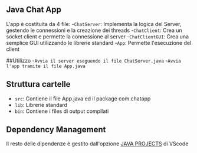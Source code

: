 ## Java Chat App

L'app è costituita da 4 file:
-`ChatServer`: Implementa la logica del Server, gestendo le connessioni e la creazione dei threads
-`ChatClient`: Crea un socket client e permette la connessione al server 
-`ChatClientGUI`: Crea una semplice GUI utilizzando le librerie standard
-`App`: Permette l'esecuzione del client

##Utilizzo
-`Avvia il server eseguendo il file ChatServer.java`
-`Avvia l'app tramite il file App.java`

## Struttura cartelle

- `src`: Contiene il file App.java ed il package com.chatapp
- `lib`: Librerie standard
- `bin`: Contiene i files di output compilati

## Dependency Management

Il resto delle dipendenze è gestito dall'opzione [JAVA PROJECTS](https://github.com/microsoft/vscode-java-dependency#manage-dependencies) di VScode
